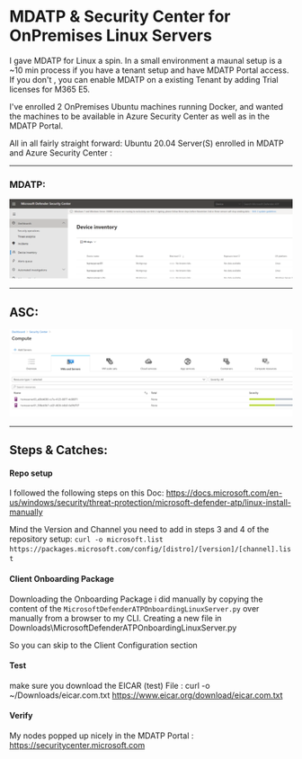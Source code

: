 # MDATP & Security Center for OnPremises Linux Servers


I gave MDATP for Linux a spin. In a small environment a maunal setup is a ~10 min process if you have a tenant setup and have MDATP Portal access.
If you don't , you can enable MDATP on a existing Tenant by adding Trial licenses for M365 E5.

I've enrolled 2 OnPremises Ubuntu machines running Docker, and wanted the machines to be available in Azure Security Center as well as in the MDATP Portal. 

All in all fairly straight forward: Ubuntu 20.04 Server(S) enrolled in MDATP and Azure Security Center : 

----------------
### MDATP:

![Screenshot](https://github.com/verboompj/Other/blob/master/Pictures/wdatpdevices.PNG)

-----------------
## ASC: 

![Screenshot](https://github.com/verboompj/Other/blob/master/Pictures/securitycenter.PNG)

-----------------

## Steps & Catches: 

#### Repo setup
I followed the following steps on this Doc: https://docs.microsoft.com/en-us/windows/security/threat-protection/microsoft-defender-atp/linux-install-manually 

Mind the Version and Channel you need to add in steps 3 and 4 of the repository setup:
`curl -o microsoft.list https://packages.microsoft.com/config/[distro]/[version]/[channel].list`

#### Client Onboarding Package
Downloading the Onboarding Package i did manually by copying the content of the `MicrosoftDefenderATPOnboardingLinuxServer.py` over manually from a browser to my CLI.
Creating a new file in Downloads\MicrosoftDefenderATPOnboardingLinuxServer.py 

So you can skip to the Client Configuration section

#### Test 

make sure you download the EICAR (test) File : curl -o ~/Downloads/eicar.com.txt https://www.eicar.org/download/eicar.com.txt

#### Verify

My nodes popped up nicely in the MDATP Portal : https://securitycenter.microsoft.com 


